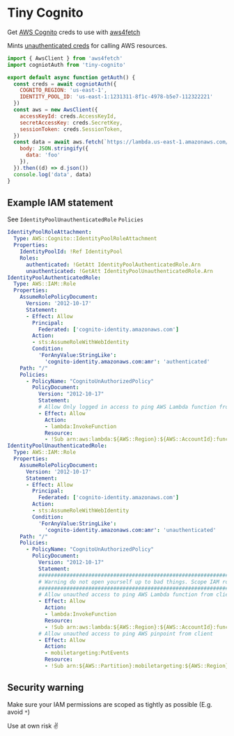 # Tiny Cognito

Get [AWS Cognito](https://aws.amazon.com/cognito/) creds to use with [aws4fetch](https://github.com/mhart/aws4fetch)

Mints [unauthenticated creds](https://docs.aws.amazon.com/AWSCloudFormation/latest/UserGuide/aws-resource-cognito-identitypoolroleattachment.html#cfn-cognito-identitypoolroleattachment-roles) for calling AWS resources.


```js
import { AwsClient } from 'aws4fetch'
import cogniotAuth from 'tiny-cognito'

export default async function getAuth() {
  const creds = await cogniotAuth({
    COGNITO_REGION: 'us-east-1',
    IDENTITY_POOL_ID: 'us-east-1:1231311-8f1c-4978-b5e7-112322221'
  })
  const aws = new AwsClient({
    accessKeyId: creds.AccessKeyId,
    secretAccessKey: creds.SecretKey,
    sessionToken: creds.SessionToken,
  })
  const data = await aws.fetch(`https://lambda.us-east-1.amazonaws.com/2015-03-31/functions/${lambdaArn}/invocations`, {
    body: JSON.stringify({
      data: 'foo'
    }),
  }).then((d) => d.json())
  console.log('data', data)
}
```

## Example IAM statement

See `IdentityPoolUnauthenticatedRole` `Policies`

```yml
IdentityPoolRoleAttachment:
  Type: AWS::Cognito::IdentityPoolRoleAttachment
  Properties:
    IdentityPoolId: !Ref IdentityPool
    Roles:
      authenticated: !GetAtt IdentityPoolAuthenticatedRole.Arn
      unauthenticated: !GetAtt IdentityPoolUnauthenticatedRole.Arn
IdentityPoolAuthenticatedRole:
  Type: AWS::IAM::Role
  Properties:
    AssumeRolePolicyDocument:
      Version: '2012-10-17'
      Statement:
      - Effect: Allow
        Principal:
          Federated: ['cognito-identity.amazonaws.com']
        Action:
        - sts:AssumeRoleWithWebIdentity
        Condition:
          'ForAnyValue:StringLike':
            'cognito-identity.amazonaws.com:amr': 'authenticated'
    Path: "/"
    Policies:
      - PolicyName: "CognitoUnAuthorizedPolicy"
        PolicyDocument:
          Version: "2012-10-17"
          Statement:
          # Allow Only logged in access to ping AWS Lambda function from client
          - Effect: Allow
            Action:
            - lambda:InvokeFunction
            Resource:
            - !Sub arn:aws:lambda:${AWS::Region}:${AWS::AccountId}:function:authed-function-name
IdentityPoolUnauthenticatedRole:
  Type: AWS::IAM::Role
  Properties:
    AssumeRolePolicyDocument:
      Version: '2012-10-17'
      Statement:
      - Effect: Allow
        Principal:
          Federated: ['cognito-identity.amazonaws.com']
        Action:
        - sts:AssumeRoleWithWebIdentity
        Condition:
          'ForAnyValue:StringLike':
            'cognito-identity.amazonaws.com:amr': 'unauthenticated'
    Path: "/"
    Policies:
      - PolicyName: "CognitoUnAuthorizedPolicy"
        PolicyDocument:
          Version: "2012-10-17"
          Statement:
          #################################################################################
          # Warning do not open yourself up to bad things. Scope IAM roles properly
          #################################################################################
          # Allow unauthed access to ping AWS Lambda function from client
          - Effect: Allow
            Action:
            - lambda:InvokeFunction
            Resource:
            - !Sub arn:aws:lambda:${AWS::Region}:${AWS::AccountId}:function:your-function-name
          # Allow unauthed access to ping AWS pinpoint from client
          - Effect: Allow
            Action:
            - mobiletargeting:PutEvents
            Resource:
            - !Sub arn:${AWS::Partition}:mobiletargeting:${AWS::Region}:${AWS::AccountId}:apps/12313113112121212112121/*
```

## Security warning

Make sure your IAM permissions are scoped as tightly as possible (E.g. avoid `*`)

Use at own risk ✌️